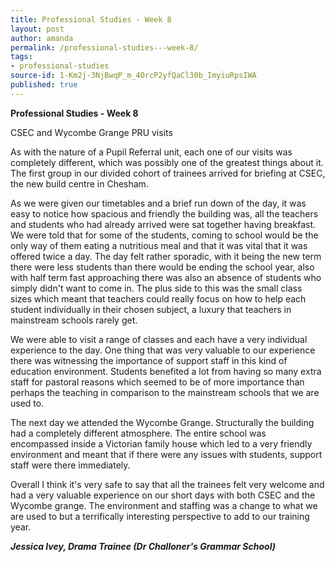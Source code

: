 ```yaml
---
title: Professional Studies - Week 8
layout: post
author: amanda
permalink: /professional-studies---week-8/
tags:
- professional-studies
source-id: 1-Km2j-3NjBwqP_m_4OrcP2yfQaCl30b_ImyiuRpsIWA
published: true
---
```

**Professional Studies - Week 8**

CSEC and Wycombe Grange PRU visits

As with the nature of a Pupil Referral unit, each one of our visits was completely different, which was possibly one of the greatest things about it. The first group in our divided cohort of trainees arrived for briefing at CSEC, the new build centre in Chesham.

As we were given our timetables and a brief run down of the day, it was easy to notice how spacious and friendly the building was, all the teachers and students who had already arrived were sat together having breakfast. We were told that for some of the students, coming to school would be the only way of them eating a nutritious meal and that it was vital that it was offered twice a day. The day felt rather sporadic, with it being the new term there were less students than there would be ending the school year, also with half term fast approaching there was also an absence of students who simply didn't want to come in. The plus side to this was the small class sizes which meant that teachers could really focus on how to help each student individually in their chosen subject, a luxury that teachers in mainstream schools rarely get.

We were able to visit a range of classes and each have a very individual experience to the day. One thing that was very valuable to our experience there was witnessing the importance of support staff in this kind of education environment. Students benefited a lot from having so many extra staff for pastoral reasons which seemed to be of more importance than perhaps the teaching in comparison to the mainstream schools that we are used to.

The next day we attended the Wycombe Grange. Structurally the building had a completely different atmosphere. The entire school was encompassed inside a Victorian family house which led to a very friendly environment and meant that if there were any issues with students, support staff were there immediately.

Overall I think it's very safe to say that all the trainees felt very welcome and had a very valuable experience on our short days with both CSEC and the Wycombe grange. The environment and staffing was a change to what we are used to but a terrifically interesting perspective to add to our training year.

**_Jessica Ivey, Drama Trainee (Dr Challoner's Grammar School)_**

